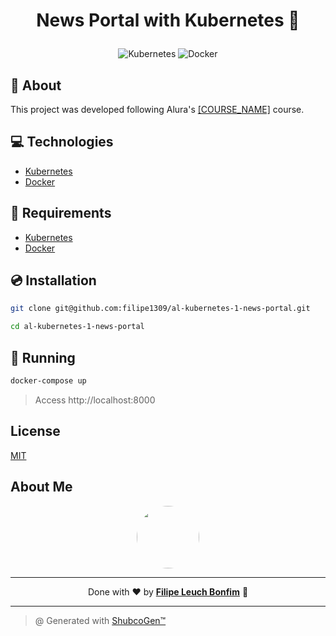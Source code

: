 # <p align="center">News Portal with Kubernetes 📰</p>

<p align="center">
    <img src="https://img.shields.io/badge/Tools-Kubernetes-informational?style=flat-square&logo=kubernetes&color=326CE5" alt="Kubernetes" />
    <img src="https://img.shields.io/badge/Tools-Docker-informational?style=flat-square&logo=docker&color=2496ED" alt="Docker" />
</p>

## 💬 About

This project was developed following Alura's [[COURSE_NAME]]([COURSE_LINK]) course.

## :computer: Technologies

- [Kubernetes](https://kubernetes.io/)
- [Docker](https://www.docker.com/)

## :scroll: Requirements

- [Kubernetes](https://kubernetes.io/)
- [Docker](https://www.docker.com/)

## :cd: Installation

```sh
git clone git@github.com:filipe1309/al-kubernetes-1-news-portal.git
```

```sh
cd al-kubernetes-1-news-portal
```

## :runner: Running

```sh
docker-compose up
```

> Access http://localhost:8000

## License

[MIT](https://choosealicense.com/licenses/mit/)

## About Me

<p align="center">
    <a style="font-weight: bold" href="https://www.linkedin.com/in/filipe1309/">
    <img style="border-radius:50%" width="100px; "src="https://avatars.githubusercontent.com/u/2081014?s=60&v=4"/>
    </a>
</p>

---

<p align="center">
    Done with ♥ by <a style="font-weight: bold" href="https://www.linkedin.com/in/filipe1309/">Filipe Leuch Bonfim</a> 🖖
</p>

---

> @ Generated with [ShubcoGen™](https://github.com/filipe1309/shubcogen)
